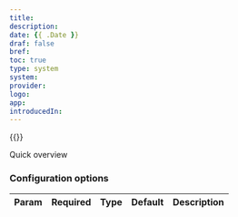 ```yaml
---
title: 
description:
date: {{ .Date }}
draf: false
bref: 
toc: true
type: system
system:
provider:
logo:
app:
introducedIn:
---
```

{{<provider>}}

Quick overview

### Configuration options

| Param | Required | Type | Default | Description |
|-------|----------|------|---------|-------------|